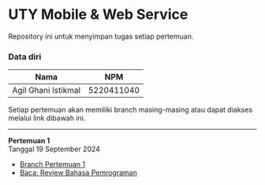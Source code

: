 # UTY Mobile & Web Service
Repository ini untuk menyimpan tugas setiap pertemuan.

### Data diri
| Nama                | NPM        |
|---------------------|------------|
| Agil Ghani Istikmal | 5220411040 |

Setiap pertemuan akan memiliki branch masing-masing atau dapat diakses melalui link dibawah ini.

---

**Pertemuan 1** <br>
Tanggal 19 September 2024 <br>
- [Branch Pertemuan 1](https://github.com/Agilistikmal/uty-mobile-web-service/blob/Pertemuan-1)
- [Baca: Review Bahasa Pemrograman](https://github.com/Agilistikmal/uty-mobile-web-service/blob/Pertemuan-1/review-bahasa-pemrograman.md)
